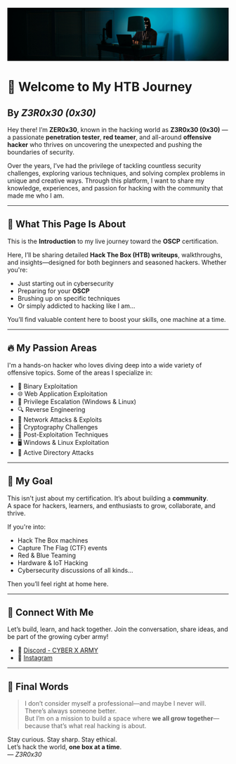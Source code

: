![](cover_page.png)

# 👋 Welcome to My HTB Journey

## By *Z3R0x30 (0x30)*

Hey there! I’m **ZER0x30**, known in the hacking world as **Z3R0x30 (0x30)** — a passionate **penetration tester**, **red teamer**, and all-around **offensive hacker** who thrives on uncovering the unexpected and pushing the boundaries of security.

Over the years, I’ve had the privilege of tackling countless security challenges, exploring various techniques, and solving complex problems in unique and creative ways. Through this platform, I want to share my knowledge, experiences, and passion for hacking with the community that made me who I am.

---
## 📖 What This Page Is About

This is the **Introduction** to my live journey toward the **OSCP** certification.

Here, I’ll be sharing detailed **Hack The Box (HTB) writeups**, walkthroughs, and insights—designed for both beginners and seasoned hackers. Whether you're:

- Just starting out in cybersecurity
- Preparing for your **OSCP**
- Brushing up on specific techniques
- Or simply addicted to hacking like I am...

You’ll find valuable content here to boost your skills, one machine at a time.

---
## 🔥 My Passion Areas

I'm a hands-on hacker who loves diving deep into a wide variety of offensive topics. Some of the areas I specialize in:

- 🧠 Binary Exploitation
- 🌐 Web Application Exploitation
- 🔐 Privilege Escalation (Windows & Linux)
- 🔍 Reverse Engineering
- 📡 Network Attacks & Exploits
- 🧮 Cryptography Challenges
- 🧰 Post-Exploitation Techniques
- 🖥️ Windows & Linux Exploitation
- 🏢 Active Directory Attacks

---

## 💬 My Goal

This isn't just about my certification. It’s about building a **community**.  
A space for hackers, learners, and enthusiasts to grow, collaborate, and thrive.

If you're into:

- Hack The Box machines
- Capture The Flag (CTF) events
- Red & Blue Teaming
- Hardware & IoT Hacking
- Cybersecurity discussions of all kinds...

Then you’ll feel right at home here.

---

## 📡 Connect With Me

Let’s build, learn, and hack together. Join the conversation, share ideas, and be part of the growing cyber army!

- 💬 [Discord - CYBER X ARMY](https://discord.gg/wyfwSxn3YB)
- 📸 [Instagram](https://www.instagram.com/_zerox30_?igsh=MWtidnJ5b3RhbTN2cw%3D%3D&utm_source=qr)

---

## 🧠 Final Words

> I don’t consider myself a professional—and maybe I never will. There’s always someone better.  
> But I’m on a mission to build a space where **we all grow together**—because that’s what real hacking is about.

Stay curious. Stay sharp. Stay ethical.  
Let’s hack the world, **one box at a time**.  
— _Z3R0x30_